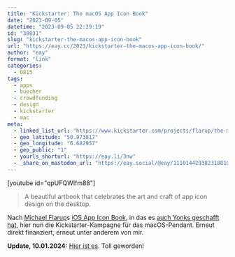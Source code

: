 ```yaml
---
title: "Kickstarter: The macOS App Icon Book"
date: "2023-09-05"
datetime: "2023-09-05 22:29:19"
id: "38831"
slug: "kickstarter-the-macos-app-icon-book"
url: "https://eay.cc/2023/kickstarter-the-macos-app-icon-book/"
author: "eay"
format: "link"
categories:
  - 0815
tags:
  - apps
  - buecher
  - crowdfunding
  - design
  - kickstarter
  - mac
meta:
  - linked_list_url: "https://www.kickstarter.com/projects/flarup/the-macos-app-icon-book"
  - geo_latitude: "50.973817"
  - geo_longitude: "6.682957"
  - geo_public: "1"
  - yourls_shorturl: "https://eay.li/3nw"
  - _share_on_mastodon_url: "https://eay.social/@eay/111014429382318810"
---
```


\[youtube id="qpUFQWIfm88"\]

> A beautiful artbook that celebrates the art and craft of app icon design on the desktop.

Nach [Michael Flarup](http://flarup.co/)s [iOS App Icon Book](https://eay.cc/2021/kickstarter-the-ios-app-icon-book/), in das es [auch Yonks geschafft hat](https://eay.cc/2022/status-2022-05-05-1657/), hier nun die Kickstarter-Kampagne für das macOS-Pendant. Erneut direkt finanziert, erneut unter anderem von mir.

**Update, 10.01.2024:** [Hier ist es](https://eay.social/@eay/111731644872421737). Toll geworden!
